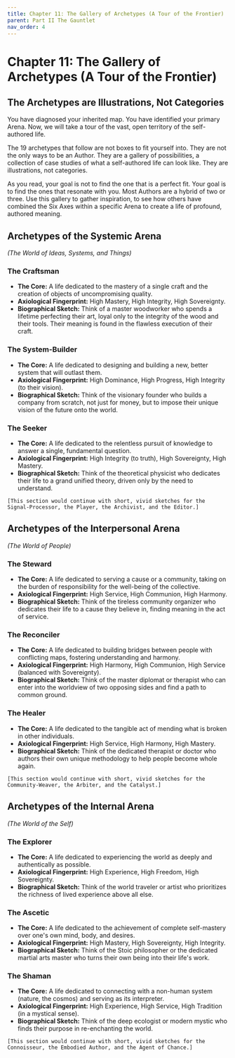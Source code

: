 ```yaml
---
title: Chapter 11: The Gallery of Archetypes (A Tour of the Frontier)
parent: Part II The Gauntlet
nav_order: 4
---
```


# Chapter 11: The Gallery of Archetypes (A Tour of the Frontier)

## The Archetypes are Illustrations, Not Categories

You have diagnosed your inherited map. You have identified your primary Arena. Now, we will take a tour of the vast, open territory of the self-authored life.

The 19 archetypes that follow are not boxes to fit yourself into. They are not the only ways to be an Author. They are a gallery of possibilities, a collection of case studies of what a self-authored life can look like. They are illustrations, not categories.

As you read, your goal is not to find the one that is a perfect fit. Your goal is to find the ones that resonate with you. Most Authors are a hybrid of two or three. Use this gallery to gather inspiration, to see how others have combined the Six Axes within a specific Arena to create a life of profound, authored meaning.

## Archetypes of the Systemic Arena
*(The World of Ideas, Systems, and Things)*

### The Craftsman
*   **The Core:** A life dedicated to the mastery of a single craft and the creation of objects of uncompromising quality.
*   **Axiological Fingerprint:** High Mastery, High Integrity, High Sovereignty.
*   **Biographical Sketch:** Think of a master woodworker who spends a lifetime perfecting their art, loyal only to the integrity of the wood and their tools. Their meaning is found in the flawless execution of their craft.

### The System-Builder
*   **The Core:** A life dedicated to designing and building a new, better system that will outlast them.
*   **Axiological Fingerprint:** High Dominance, High Progress, High Integrity (to their vision).
*   **Biographical Sketch:** Think of the visionary founder who builds a company from scratch, not just for money, but to impose their unique vision of the future onto the world.

### The Seeker
*   **The Core:** A life dedicated to the relentless pursuit of knowledge to answer a single, fundamental question.
*   **Axiological Fingerprint:** High Integrity (to truth), High Sovereignty, High Mastery.
*   **Biographical Sketch:** Think of the theoretical physicist who dedicates their life to a grand unified theory, driven only by the need to understand.

`[This section would continue with short, vivid sketches for the Signal-Processor, the Player, the Archivist, and the Editor.]`

## Archetypes of the Interpersonal Arena
*(The World of People)*

### The Steward
*   **The Core:** A life dedicated to serving a cause or a community, taking on the burden of responsibility for the well-being of the collective.
*   **Axiological Fingerprint:** High Service, High Communion, High Harmony.
*   **Biographical Sketch:** Think of the tireless community organizer who dedicates their life to a cause they believe in, finding meaning in the act of service.

### The Reconciler
*   **The Core:** A life dedicated to building bridges between people with conflicting maps, fostering understanding and harmony.
*   **Axiological Fingerprint:** High Harmony, High Communion, High Service (balanced with Sovereignty).
*   **Biographical Sketch:** Think of the master diplomat or therapist who can enter into the worldview of two opposing sides and find a path to common ground.

### The Healer
*   **The Core:** A life dedicated to the tangible act of mending what is broken in other individuals.
*   **Axiological Fingerprint:** High Service, High Harmony, High Mastery.
*   **Biographical Sketch:** Think of the dedicated therapist or doctor who authors their own unique methodology to help people become whole again.

`[This section would continue with short, vivid sketches for the Community-Weaver, the Arbiter, and the Catalyst.]`

## Archetypes of the Internal Arena
*(The World of the Self)*

### The Explorer
*   **The Core:** A life dedicated to experiencing the world as deeply and authentically as possible.
*   **Axiological Fingerprint:** High Experience, High Freedom, High Sovereignty.
*   **Biographical Sketch:** Think of the world traveler or artist who prioritizes the richness of lived experience above all else.

### The Ascetic
*   **The Core:** A life dedicated to the achievement of complete self-mastery over one's own mind, body, and desires.
*   **Axiological Fingerprint:** High Mastery, High Sovereignty, High Integrity.
*   **Biographical Sketch:** Think of the Stoic philosopher or the dedicated martial arts master who turns their own being into their life's work.

### The Shaman
*   **The Core:** A life dedicated to connecting with a non-human system (nature, the cosmos) and serving as its interpreter.
*   **Axiological Fingerprint:** High Experience, High Service, High Tradition (in a mystical sense).
*   **Biographical Sketch:** Think of the deep ecologist or modern mystic who finds their purpose in re-enchanting the world.

`[This section would continue with short, vivid sketches for the Connoisseur, the Embodied Author, and the Agent of Chance.]`
